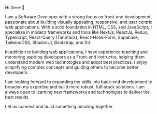 Hi there 👋

I am a Software Developer with a strong focus on front-end development, passionate about building visually appealing, responsive, and user centric web applications. With a solid foundation in HTML, CSS, and JavaScript, I specialize in modern frameworks and tools like NextJs, ReactJs, Redux, TypeScript, React-Query (TanStack), React-Hook-Form, Supabase, TailwindCSS, ShadcnUI, Bootstrap, and Git.

In addition to building web applications, I have experience teaching and mentoring aspiring developers as a Front-end Instructor, helping them understand modern web technologies and adopt best practices. I enjoy simplifying complex concepts and guiding others to become better developers.

I am looking forward to expanding my skills into back-end development to broaden my expertise and build more robust, full-stack solutions. I am always open to learning new frameworks and technologies to deliver the best results. 

Let us connect and build something amazing together.
